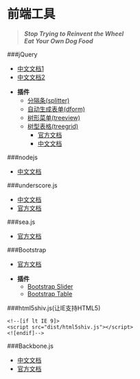 前端工具
========

>**_Stop Trying to Reinvent the Wheel_**  
>**_Eat Your Own Dog Food_**

###jQuery
* [中文文档1](http://www.css88.com/jqapi-1.9/)
* [中文文档2](http://jquery.bootcss.com/)
+ **插件**
    - [分隔条(splitter)](https://github.com/jcubic/jquery.splitter)
    - [自动生成表单(dform)](http://daffl.github.io/jquery.dform/#types/add-your-own)
    - [树形菜单(treeview)](http://bassistance.de/jquery-plugins/jquery-plugin-treeview/)
    + [树型表格(treegrid)](https://github.com/maxazan/jquery-treegrid)
        - [官方文档](http://maxazan.github.io/jquery-treegrid/)
        - [中文文档](http://www.php100.com/html/program/jquery/2014/0328/6730.html)

###nodejs
* [中文文档](http://nodeapi.ucdok.com/#/api/documentation.html)

###underscore.js
* [中文文档](http://www.css88.com/doc/underscore/)
* [官方文档](http://underscorejs.org/)

###sea.js
* [官方文档](http://seajs.org/docs/#docs)

###Bootstrap
* [官方文档](http://getbootstrap.com/components/)
+ **插件**
    - [Bootstrap Slider](http://www.eyecon.ro/bootstrap-slider/)
    - [Bootstrap Table](http://wenzhixin.net.cn/p/bootstrap-table/docs/documentation.html)

###html5shiv.js(让IE支持HTML5)
```
<!--[if lt IE 9]>
<script src="dist/html5shiv.js"></script>
<![endif]-->
```

###Backbone.js
* [中文文档](http://www.csser.com/tools/backbone/backbone.js.html#manual/Utility)
* [官方文档](http://documentcloud.github.io/backbone/)
